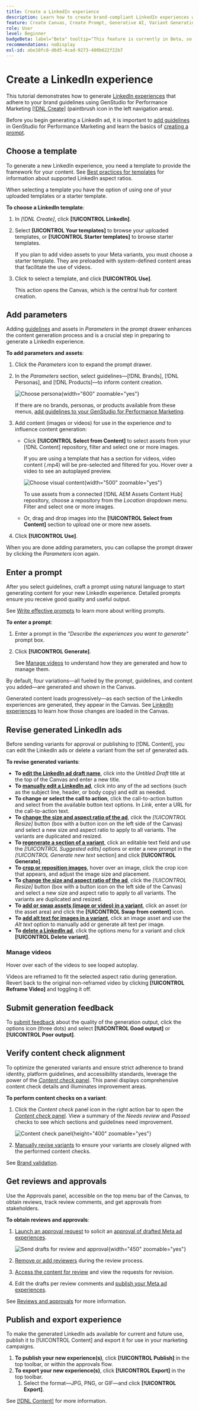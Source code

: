 ```yaml
---
title: Create a LinkedIn experience
description: Learn how to create brand-compliant LinkedIn experiences with Adobe GenStudio for Performance Marketing.
feature: Create Canvas, Create Prompt, Generative AI, Variant Generation, Content Generation
role: User
level: Beginner
badgeBeta: label="Beta" tooltip="This feature is currently in Beta, so some functionality may be limited or subject to change."
recommendations: noDisplay
exl-id: abe10fc8-d6d5-4cad-9273-400b622f22b7
---
```

# Create a LinkedIn experience

This tutorial demonstrates how to generate [LinkedIn experiences](/help/user-guide/create/meta-experiences.md) that adhere to your brand guidelines using GenStudio for Performance Marketing [[!DNL Create]](/help/user-guide/create/overview.md) (paintbrush icon in the left navigation area).

Before you begin generating a LinkedIn ad, it is important to [add guidelines](/help/user-guide/guidelines/add-guidelines.md) in GenStudio for Performance Marketing and learn the basics of [creating a prompt](/help/user-guide/effective-prompts.md).

## Choose a template

To generate a new LinkedIn experience, you need a template to provide the framework for your content. See [Best practices for templates](/help/user-guide/content/best-practices-for-templates.md#follow-channel-specific-template-guidelines) for information about supported LinkedIn aspect ratios.

When selecting a template you have the option of using one of your uploaded templates or a starter template.

**To choose a LinkedIn template**:

1. In _[!DNL Create]_, click **[!UICONTROL LinkedIn]**.
1. Select **[UICONTROL Your templates]** to browse your uploaded templates, or **[!UICONTROL Starter templates]** to browse starter templates.

   If you plan to add video assets to your Meta variants, you must choose a starter template. They are preloaded with system-defined content areas that facilitate the use of videos.

1. Click to select a template, and click **[!UICONTROL Use]**.

   This action opens the Canvas, which is the central hub for content creation.

## Add parameters

Adding [guidelines](/help/user-guide/guidelines/overview.md) and assets in _Parameters_ in the prompt drawer enhances the content generation process and is a crucial step in preparing to generate a LinkedIn experience.

**To add parameters and assets**:

1. Click the _Parameters_ icon to expand the prompt drawer.
1. In the _Parameters_ section, select guidelines—[!DNL Brands], [!DNL Personas], and [!DNL Products]—to inform content creation.

   ![Choose persona](/help/assets/persona-select.png){width="600" zoomable="yes"}

   If there are no brands, personas, or products available from these menus, [add guidelines to your GenStudio for Performance Marketing](/help/user-guide/guidelines/add-guidelines.md).

1. Add content (images or videos) for use in the experience *and* to influence content generation:
   * Click **[!UICONTROL Select from Content]** to select assets from your [!DNL Content] repository, filter and select one or more images.

      If you are using a template that has a section for videos, video content (.mp4) will be pre-selected and filtered for you. Hover over a video to see an autoplayed preview.

      ![Choose visual content](/help/assets/content-select-meta.png){width="500" zoomable="yes"}

      To use assets from a connected [!DNL AEM Assets Content Hub] repository, choose a repository from the _Location_ dropdown menu. Filter and select one or more images.

   * Or, drag and drop images into the **[!UICONTROL Select from Content]** section to upload one or more new assets.
1. Click **[!UICONTROL Use]**.

When you are done adding parameters, you can collapse the prompt drawer by clicking the _Parameters_ icon again.

## Enter a prompt

After you select guidelines, craft a prompt using natural language to start generating content for your new LinkedIn experience. Detailed prompts ensure you receive good quality and useful output.

See [Write effective prompts](/help/user-guide/effective-prompts.md) to learn more about writing prompts.

**To enter a prompt**:

1. Enter a prompt in the _"Describe the experiences you want to generate"_ prompt box.
1. Click **[!UICONTROL Generate]**.

   See [Manage videos](#manage-videos) to understand how they are generated and how to manage them.

By default, four variations—all fueled by the prompt, guidelines, and content you added—are generated and shown in the Canvas.

Generated content loads progressively—as each section of the LinkedIn experiences are generated, they appear in the Canvas. See [LinkedIn experiences](/help/user-guide/create/linkedin-experiences.md#progressive-loading) to learn how those changes are loaded in the Canvas.

## Revise generated LinkedIn ads

Before sending variants for approval or publishing to [!DNL Content], you can edit the LinkedIn ads or delete a variant from the set of generated ads.

**To revise generated variants**:

* **To [edit the LinkedIn ad draft name](/help/user-guide/create/manage-variants.md#change-draft-name)**, click into the _Untitled Draft_ title at the top of the Canvas and enter a new title.
* **To [manually edit a LinkedIn ad](/help/user-guide/create/manage-variants.md#manually-edit-text)**, click into any of the ad sections (such as the subject line, header, or body copy) and edit as needed.
* **To change or select the call to action**, click the call-to-action button and select from the available button text options. In _Link_, enter a URL for the call-to-action text.
* **To [change the size and aspect ratio of the ad](/help/user-guide/create/manage-variants.md#change-aspect-ratio)**, click the _[!UICONTROL Resize]_ button (box with a button icon on the left side of the Canvas) and select a new size and aspect ratio to apply to all variants. The variants are duplicated and resized.
* **To [regenerate a section of a variant](/help/user-guide/create/manage-variants.md#re-generate-sections)**, click an editable text field and use the _[!UICONTROL Suggested edits]_ options or enter a new prompt in the _[!UICONTROL Generate new text_ section] and click **[!UICONTROL Generate]**.
* **To [crop or reposition images](/help/user-guide/create/manage-variants.md#crop-assets)**, hover over an image, click the crop icon that appears, and adjust the image size and placement.
* **To [change the size and aspect ratio of the ad](/help/user-guide/create/manage-variants.md#change-aspect-ratio)**, click the _[!UICONTROL Resize]_ button (box with a button icon on the left side of the Canvas) and select a new size and aspect ratio to apply to all variants. The variants are duplicated and resized.
* **To [add or swap assets (image or video) in a variant](/help/user-guide/create/manage-variants.md#swap-image)**, click an asset (or the asset area) and click the **[!UICONTROL Swap from content]** icon.
* **To [add alt text for images in a variant](/help/user-guide/create/manage-variants.md#add-alt-text-for-images)**, click an image asset and use the _Alt text_ option to manually add or generate alt text per image.
* **To [delete a LinkedIn ad](/help/user-guide/create/manage-variants.md#delete-variant)**, click the options menu for a variant and click **[!UICONTROL Delete variant]**.

### Manage videos

Hover over each of the videos to see looped autoplay.

Videos are reframed to fit the selected aspect ratio during generation. Revert back to the original non-reframed video by clicking **[!UICONTROL Reframe Video]** and toggling it off.

## Submit generation feedback

To [submit feedback](/help/user-guide/create/manage-variants.md#generation-feedback) about the quality of the generation output, click the options icon (three dots) and select **[!UICONTROL Good output]** or **[!UICONTROL Poor output]**.

## Verify content check alignment

To optimize the generated variants and ensure strict adherence to brand identity, platform guidelines, and accessibility standards, leverage the power of the [_Content check_ panel](/help/user-guide/guidelines/brand-validation.md#content-check-panel). This panel displays comprehensive content check details and illuminates improvement areas.

**To perform content checks on a variant**:

1. Click the _Content check_ panel icon in the right action bar to open the [_Content check_ panel](/help/user-guide/guidelines/brand-validation.md#content-check-panel). View a summary of the *Needs review* and *Passed* checks to see which sections and guidelines need improvement.

   ![_Content check_ panel](/help/assets/content-check-panel.png){height="400" zoomable="yes"}

1. [Manually revise variants](#revise-generated-variants) to ensure your variants are closely aligned with the performed content checks.

See [Brand validation](/help/user-guide/guidelines/brand-validation.md).

## Get reviews and approvals

Use the Approvals panel, accessible on the top menu bar of the Canvas, to obtain reviews, track review comments, and get approvals from stakeholders.

**To obtain reviews and approvals**:

1. [Launch an approval request](/help/user-guide/approvals/request-review.md) to solicit an [approval of drafted Meta ad experiences](/help/user-guide/approvals/approve-content.md).

   ![Send drafts for review and approval](/help/assets/send-approval-meta.png){width="450" zoomable="yes"}

1. [Remove or add reviewers](/help/user-guide/approvals/review-and-edit.md#manage-approvals) during the review process.
1. [Access the content for review](/help/user-guide/approvals/review-and-edit.md#access-content-for-review) and view the requests for revision.
1. Edit the drafts per review comments and [publish your Meta ad experiences](#publish-and-export-experience).

See [Reviews and approvals](/help/user-guide/approvals/overview.md) for more information.

## Publish and export experience

To make the generated LinkedIn ads available for current and future use, publish it to [!UICONTROL Content] and export it for use in your marketing campaigns.

1. **To publish your new experience(s)**, click **[!UICONTROL Publish]** in the top toolbar, or within the approvals flow.
1. **To export your new experience(s)**, click **[!UICONTROL Export]** in the top toolbar.
   1. Select the format—JPG, PNG, or GIF—and click **[!UICONTROL Export]**.

See [[!DNL Content]](/help/user-guide/content/overview.md#search-and-find-approved-content) for more information.
